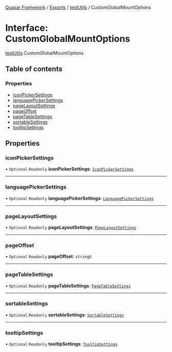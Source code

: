 [Quasar Framework](../index.md) / [Exports](../modules.md) / [testUtils](../modules/testUtils.md) / CustomGlobalMountOptions

# Interface: CustomGlobalMountOptions

[testUtils](../modules/testUtils.md).CustomGlobalMountOptions

## Table of contents

### Properties

- [iconPickerSettings](testUtils.CustomGlobalMountOptions.md#iconpickersettings)
- [languagePickerSettings](testUtils.CustomGlobalMountOptions.md#languagepickersettings)
- [pageLayoutSettings](testUtils.CustomGlobalMountOptions.md#pagelayoutsettings)
- [pageOffset](testUtils.CustomGlobalMountOptions.md#pageoffset)
- [pageTableSettings](testUtils.CustomGlobalMountOptions.md#pagetablesettings)
- [sortableSettings](testUtils.CustomGlobalMountOptions.md#sortablesettings)
- [tooltipSettings](testUtils.CustomGlobalMountOptions.md#tooltipsettings)

## Properties

### iconPickerSettings

• `Optional` `Readonly` **iconPickerSettings**: [`IconPickerSettings`](components_IconPicker_extras.IconPickerSettings.md)

___

### languagePickerSettings

• `Optional` `Readonly` **languagePickerSettings**: [`LanguagePickerSettings`](components_LanguagePicker_extras.LanguagePickerSettings.md)

___

### pageLayoutSettings

• `Optional` `Readonly` **pageLayoutSettings**: [`PageLayoutSettings`](components_PageLayout_extras.PageLayoutSettings.md)

___

### pageOffset

• `Optional` `Readonly` **pageOffset**: `stringU`

___

### pageTableSettings

• `Optional` `Readonly` **pageTableSettings**: [`PageTableSettings`](components_PageTable_extras.PageTableSettings.md)

___

### sortableSettings

• `Optional` `Readonly` **sortableSettings**: [`SortableSettings`](components_Sortable_extras.SortableSettings.md)

___

### tooltipSettings

• `Optional` `Readonly` **tooltipSettings**: [`TooltipSettings`](components_Tooltip_extras.TooltipSettings.md)
